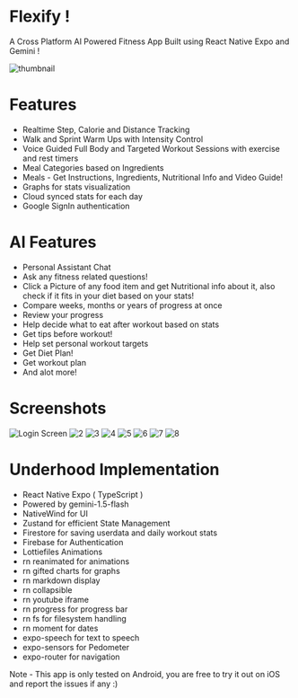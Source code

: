 # Flexify !

A Cross Platform AI Powered Fitness App Built using React Native Expo and Gemini !

![thumbnail](https://github.com/user-attachments/assets/78371633-a078-47d6-9fd1-3c4bd8a9b3aa)

# Features
- Realtime Step, Calorie and Distance Tracking
- Walk and Sprint Warm Ups with Intensity Control
- Voice Guided Full Body and Targeted Workout Sessions with exercise and rest timers
- Meal Categories based on Ingredients 
- Meals - Get Instructions, Ingredients, Nutritional Info and Video Guide!
- Graphs for stats visualization
- Cloud synced stats for each day
- Google SignIn authentication

# AI Features
- Personal Assistant Chat 
- Ask any fitness related questions!
- Click a Picture of any food item and get Nutritional info about it, also check if it fits in your diet based on your stats!
- Compare weeks, months or years of progress at once
- Review your progress
- Help decide what to eat after workout based on stats
- Get tips before workout!
- Help set personal workout targets
- Get Diet Plan!
- Get workout plan
- And alot more!

# Screenshots
![Login Screen](https://github.com/user-attachments/assets/98a637bb-2780-467b-83b1-e04d9cb9c6a2)
![2](https://github.com/user-attachments/assets/f93abd9d-dbf0-4642-a432-08d4037c7bb0)
![3](https://github.com/user-attachments/assets/f730129f-0bc4-4f41-98ae-07f67b7c29b8)
![4](https://github.com/user-attachments/assets/f135909e-7d93-4e74-a908-bdd9b0503dc5)
![5](https://github.com/user-attachments/assets/ca0f4359-bc97-4e16-a1ec-aae20bdc6bf2)
![6](https://github.com/user-attachments/assets/ec53d21c-6ac1-4066-9cdb-c84189445f51)
![7](https://github.com/user-attachments/assets/229114d6-2a9d-48ba-856a-b685b85806b9)
![8](https://github.com/user-attachments/assets/e34f9591-fe09-4268-9a92-7889f5f79f47)

# Underhood Implementation

- React Native Expo ( TypeScript )
- Powered by gemini-1.5-flash
- NativeWind for UI
- Zustand for efficient State Management
- Firestore for saving userdata and daily workout stats 
- Firebase for Authentication
- Lottiefiles Animations
- rn reanimated for animations
- rn gifted charts for graphs
- rn markdown display
- rn collapsible
- rn youtube iframe
- rn progress for progress bar
- rn fs for filesystem handling
- rn moment for dates
- expo-speech for text to speech
- expo-sensors for Pedometer
- expo-router for navigation

Note - This app is only tested on Android, you are free to try it out on iOS and report the issues if any :)

